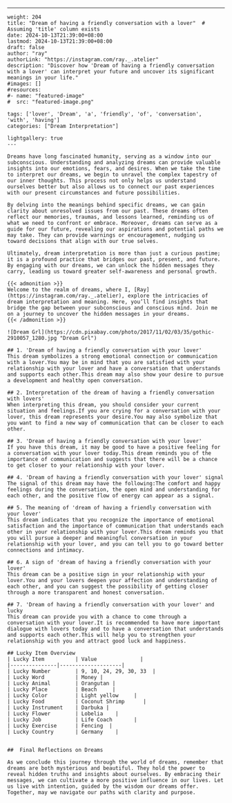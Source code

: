 ---
    weight: 204
    title: "Dream of having a friendly conversation with a lover"  # Assuming 'title' column exists
    date: 2024-10-13T21:39:00+08:00
    lastmod: 2024-10-13T21:39:00+08:00
    draft: false
    author: "ray"
    authorLink: "https://instagram.com/ray._.atelier"
    description: "Discover how 'Dream of having a friendly conversation with a lover' can interpret your future and uncover its significant meanings in your life."
    #images: []
    #resources:
    #- name: "featured-image"
    #  src: "featured-image.png"
    
    tags: ['lover', 'Dream', 'a', 'friendly', 'of', 'conversation', 'with', 'having']
    categories: ["Dream Interpretation"]
    
    lightgallery: true
    ---
    
    Dreams have long fascinated humanity, serving as a window into our subconscious. Understanding and analyzing dreams can provide valuable insights into our emotions, fears, and desires. When we take the time to interpret our dreams, we begin to unravel the complex tapestry of our inner thoughts. This process not only helps us understand ourselves better but also allows us to connect our past experiences with our present circumstances and future possibilities.
    
    By delving into the meanings behind specific dreams, we can gain clarity about unresolved issues from our past. These dreams often reflect our memories, traumas, and lessons learned, reminding us of what we need to confront or embrace. Moreover, dreams can serve as a guide for our future, revealing our aspirations and potential paths we may take. They can provide warnings or encouragement, nudging us toward decisions that align with our true selves.
    
    Ultimately, dream interpretation is more than just a curious pastime; it is a profound practice that bridges our past, present, and future. By engaging with our dreams, we can unlock the hidden messages they carry, leading us toward greater self-awareness and personal growth.
    
    {{< admonition >}}
    Welcome to the realm of dreams, where I, [Ray](https://instagram.com/ray._.atelier), explore the intricacies of dream interpretation and meaning. Here, you’ll find insights that bridge the gap between your subconscious and conscious mind. Join me on a journey to uncover the hidden messages in your dreams.
    {{< /admonition >}}
    
    ![Dream Grl](https://cdn.pixabay.com/photo/2017/11/02/03/35/gothic-2910057_1280.jpg "Dream Grl")
    
    ## 1. 'Dream of having a friendly conversation with your lover'
    This dream symbolizes a strong emotional connection or communication with a lover.You may be in mind that you are satisfied with your relationship with your lover and have a conversation that understands and supports each other.This dream may also show your desire to pursue a development and healthy open conversation.
    
    ## 2. Interpretation of the dream of having a friendly conversation with lovers'
    When interpreting this dream, you should consider your current situation and feelings.If you are crying for a conversation with your lover, this dream represents your desire.You may also symbolize that you want to find a new way of communication that can be closer to each other.
    
    ## 3. 'Dream of having a friendly conversation with your lover'
    If you have this dream, it may be good to have a positive feeling for a conversation with your lover today.This dream reminds you of the importance of communication and suggests that there will be a chance to get closer to your relationship with your lover.
    
    ## 4. 'Dream of having a friendly conversation with your lover' signal
    The signal of this dream may have the following:The comfort and happy feelings during the conversation, the open mind and understanding for each other, and the positive flow of energy can appear as a signal.
    
    ## 5. The meaning of 'dream of having a friendly conversation with your lover'
    This dream indicates that you recognize the importance of emotional satisfaction and the importance of communication that understands each other in your relationship with your lover.This dream reminds you that you will pursue a deeper and meaningful conversation in your relationship with your lover, and you can tell you to go toward better connections and intimacy.
    
    ## 6. A sign of 'dream of having a friendly conversation with your lover'
    This dream can be a positive sign in your relationship with your lover.You and your lovers deepen your affection and understanding of each other, and you can suggest the possibility of getting closer through a more transparent and honest conversation.
    
    ## 7. 'Dream of having a friendly conversation with your lover' and lucky
    This dream can provide you with a chance to come through a conversation with your lover.It is recommended to have more important dialogue with lovers today and to have a conversation that understands and supports each other.This will help you to strengthen your relationship with you and attract good luck and happiness.
    
    ## Lucky Item Overview
    | Lucky Item          | Value              |
    |---------------|--------------------|
    | Lucky Number        | 9, 10, 24, 29, 30, 33  |
    | Lucky Word          | Money |
    | Lucky Animal        | Orangutan |
    | Lucky Place         | Beach     |
    | Lucky Color         | Light yellow     |
    | Lucky Food          | Coconut Shrimp      |
    | Lucky Instrument    | Darbuka |
    | Lucky Flower        | Lobelia    |
    | Lucky Job           | Life Coach       |
    | Lucky Exercise      | Fencing  |
    | Lucky Country       | Germany    |
    
    
    ##  Final Reflections on Dreams
    
    As we conclude this journey through the world of dreams, remember that dreams are both mysterious and beautiful. They hold the power to reveal hidden truths and insights about ourselves. By embracing their messages, we can cultivate a more positive influence in our lives. Let us live with intention, guided by the wisdom our dreams offer. Together, may we navigate our paths with clarity and purpose.
    